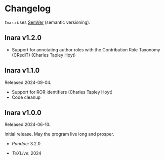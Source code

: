 # Changelog

`Inara` uses [SemVer][] (semantic versioning).

## Inara v1.2.0

- Support for annotating author roles with the Contribution Role Taxonomy (CRediT) (Charles Tapley Hoyt)

## Inara v1.1.0

Released 2024-09-04.

- Support for ROR identifiers (Charles Tapley Hoyt)
- Code cleanup

## Inara v1.0.0

Released 2024-06-10.

Initial release. May the program live long and prosper.

- *Pandoc*: 3.2.0
- *TeXLive*: 2024


  [SemVer]: https://semver.org
